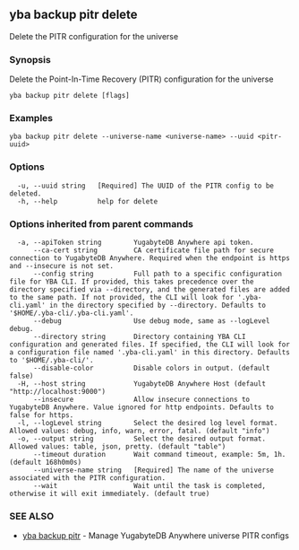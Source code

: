 ## yba backup pitr delete

Delete the PITR configuration for the universe

### Synopsis

Delete the Point-In-Time Recovery (PITR) configuration for the universe

```
yba backup pitr delete [flags]
```

### Examples

```
yba backup pitr delete --universe-name <universe-name> --uuid <pitr-uuid>
```

### Options

```
  -u, --uuid string   [Required] The UUID of the PITR config to be deleted.
  -h, --help          help for delete
```

### Options inherited from parent commands

```
  -a, --apiToken string        YugabyteDB Anywhere api token.
      --ca-cert string         CA certificate file path for secure connection to YugabyteDB Anywhere. Required when the endpoint is https and --insecure is not set.
      --config string          Full path to a specific configuration file for YBA CLI. If provided, this takes precedence over the directory specified via --directory, and the generated files are added to the same path. If not provided, the CLI will look for '.yba-cli.yaml' in the directory specified by --directory. Defaults to '$HOME/.yba-cli/.yba-cli.yaml'.
      --debug                  Use debug mode, same as --logLevel debug.
      --directory string       Directory containing YBA CLI configuration and generated files. If specified, the CLI will look for a configuration file named '.yba-cli.yaml' in this directory. Defaults to '$HOME/.yba-cli/'.
      --disable-color          Disable colors in output. (default false)
  -H, --host string            YugabyteDB Anywhere Host (default "http://localhost:9000")
      --insecure               Allow insecure connections to YugabyteDB Anywhere. Value ignored for http endpoints. Defaults to false for https.
  -l, --logLevel string        Select the desired log level format. Allowed values: debug, info, warn, error, fatal. (default "info")
  -o, --output string          Select the desired output format. Allowed values: table, json, pretty. (default "table")
      --timeout duration       Wait command timeout, example: 5m, 1h. (default 168h0m0s)
      --universe-name string   [Required] The name of the universe associated with the PITR configuration.
      --wait                   Wait until the task is completed, otherwise it will exit immediately. (default true)
```

### SEE ALSO

* [yba backup pitr](yba_backup_pitr.md)	 - Manage YugabyteDB Anywhere universe PITR configs

